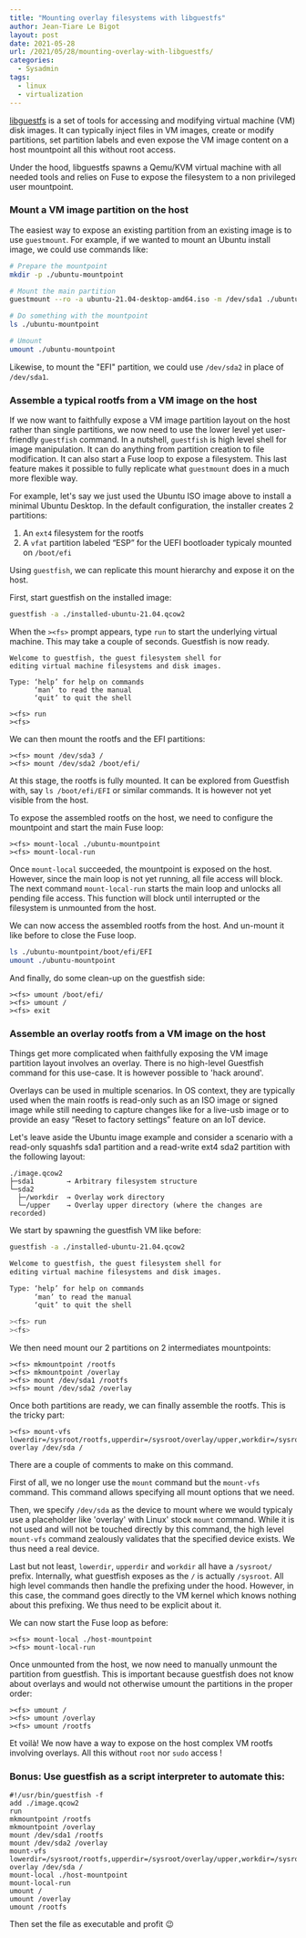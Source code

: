 ```yaml
---
title: "Mounting overlay filesystems with libguestfs"
author: Jean-Tiare Le Bigot
layout: post
date: 2021-05-28
url: /2021/05/28/mounting-overlay-with-libguestfs/
categories:
  - Sysadmin
tags:
  - linux
  - virtualization
---
```



[libguestfs](https://libguestfs.org/) is a set of tools for accessing and modifying virtual machine (VM) disk images. It can typically inject files in VM images, create or modify partitions, set partition labels and even expose the VM image content on a host mountpoint all this without root access.

Under the hood, libguestfs spawns a Qemu/KVM virtual machine with all needed tools and relies on Fuse to expose the filesystem to a non privileged user mountpoint.

### Mount a VM image partition on the host

The easiest way to expose an existing partition from an existing image is to use `guestmount`. For example, if we wanted to mount an Ubuntu install image, we could use commands like:

```bash
# Prepare the mountpoint
mkdir -p ./ubuntu-mountpoint

# Mount the main partition
guestmount --ro -a ubuntu-21.04-desktop-amd64.iso -m /dev/sda1 ./ubuntu-mountpoint

# Do something with the mountpoint
ls ./ubuntu-mountpoint

# Umount
umount ./ubuntu-mountpoint
```

Likewise, to mount the "EFI" partition, we could use `/dev/sda2` in place of `/dev/sda1`.

### Assemble a typical rootfs from a VM image on the host

If we now want to faithfully expose a VM image partition layout on the host rather than single partitions, we now need to use the lower level yet user-friendly `guestfish` command. In a nutshell, `guestfish` is high level shell for image manipulation. It can do anything from partition creation to file modification. It can also start a Fuse loop to expose a filesystem. This last feature makes it possible to fully replicate what `guestmount` does in a much more flexible way.

For example, let's say we just used the Ubuntu ISO image above to install a minimal Ubuntu Desktop. In the default configuration, the installer creates 2 partitions:

1. An `ext4` filesystem for the rootfs
2. A `vfat` partition labeled “ESP” for the UEFI bootloader typicaly mounted on `/boot/efi`

Using `guestfish`, we can replicate this mount hierarchy and expose it on the host.

First, start guestfish on the installed image:

```bash
guestfish -a ./installed-ubuntu-21.04.qcow2
```

When the `><fs>` prompt appears, type `run` to start the underlying virtual machine. This may take a couple of seconds. Guestfish is now ready.

```
Welcome to guestfish, the guest filesystem shell for
editing virtual machine filesystems and disk images.

Type: ‘help’ for help on commands
      ‘man’ to read the manual
      ‘quit’ to quit the shell

><fs> run
><fs>
```

We can then mount the rootfs and the EFI partitions:

```
><fs> mount /dev/sda3 /
><fs> mount /dev/sda2 /boot/efi/
```

At this stage, the rootfs is fully mounted. It can be explored from Guestfish with, say `ls /boot/efi/EFI` or similar commands. It is however not yet visible from the host.

To expose the assembled rootfs on the host, we need to configure the mountpoint and start the main Fuse loop:

```
><fs> mount-local ./ubuntu-mountpoint
><fs> mount-local-run
```

Once `mount-local` succeeded, the mountpoint is exposed on the host. However, since the main loop is not yet running, all file access will block. The next command `mount-local-run` starts the main loop and unlocks all pending file access. This function will block until interrupted or the filesystem is unmounted from the host.

We can now access the assembled rootfs from the host. And un-mount it like before to close the Fuse loop.

```bash
ls ./ubuntu-mountpoint/boot/efi/EFI
umount ./ubuntu-mountpoint
```

And finally, do some clean-up on the guestfish side:

```
><fs> umount /boot/efi/
><fs> umount /
><fs> exit
```

### Assemble an overlay rootfs from a VM image on the host

Things get more complicated when faithfully exposing the VM image partition layout involves an overlay. There is no high-level Guestfish command for this use-case. It is however possible to 'hack around'.

Overlays can be used in multiple scenarios. In OS context, they are typically used when the main rootfs is read-only such as an ISO image or signed image while still needing to capture changes like for a live-usb image or to provide an easy “Reset to factory settings” feature on an IoT device.

Let's leave aside the Ubuntu image example and consider a scenario with a read-only squashfs sda1 partition and a read-write ext4 sda2 partition with the following layout:

```
./image.qcow2
├─sda1        → Arbitrary filesystem structure
└─sda2
  ├─/workdir  → Overlay work directory
  └─/upper    → Overlay upper directory (where the changes are recorded)
```

We start by spawning the guestfish VM like before:

```bash
guestfish -a ./installed-ubuntu-21.04.qcow2

Welcome to guestfish, the guest filesystem shell for
editing virtual machine filesystems and disk images.

Type: ‘help’ for help on commands
      ‘man’ to read the manual
      ‘quit’ to quit the shell

><fs> run
><fs>
```

We then need mount our 2 partitions on 2 intermediates mountpoints:

```
><fs> mkmountpoint /rootfs
><fs> mkmountpoint /overlay
><fs> mount /dev/sda1 /rootfs
><fs> mount /dev/sda2 /overlay
```

Once both partitions are ready, we can finally assemble the rootfs. This is the tricky part:

```
><fs> mount-vfs lowerdir=/sysroot/rootfs,upperdir=/sysroot/overlay/upper,workdir=/sysroot/overlay/workdir overlay /dev/sda /
```

There are a couple of comments to make on this command.

First of all, we no longer use the `mount` command but the `mount-vfs` command. This command allows specifying all mount options that we need.

Then, we specify `/dev/sda` as the device to mount where we would typicaly use a placeholder like 'overlay' with Linux' stock `mount` command. While it is not used and will not be touched directly by this command, the high level ``mount-vfs`` command zealously validates that the specified device exists. We thus need a real device.

Last but not least, `lowerdir`, `upperdir` and `workdir` all have a `/sysroot/` prefix. Internally, what guestfish exposes as the `/` is actually `/sysroot`. All high level commands then handle the prefixing under the hood. However, in this case, the command goes directly to the VM kernel which knows nothing about this prefixing. We thus need to be explicit about it.

We can now start the Fuse loop as before:

```
><fs> mount-local ./host-mountpoint
><fs> mount-local-run
```

Once unmounted from the host, we now need to manually unmount the partition from guestfish. This is important because guestfish does not know about overlays and would not otherwise umount the partitions in the proper order:

```
><fs> umount /
><fs> umount /overlay
><fs> umount /rootfs
```

Et voilà! We now have a way to expose on the host complex VM rootfs involving overlays. All this without `root` nor `sudo` access !

### Bonus: Use guestfish as a script interpreter to automate this:


```
#!/usr/bin/guestfish -f
add ./image.qcow2
run
mkmountpoint /rootfs
mkmountpoint /overlay
mount /dev/sda1 /rootfs
mount /dev/sda2 /overlay
mount-vfs lowerdir=/sysroot/rootfs,upperdir=/sysroot/overlay/upper,workdir=/sysroot/overlay/workdir overlay /dev/sda /
mount-local ./host-mountpoint
mount-local-run
umount /
umount /overlay
umount /rootfs
```

Then set the file as executable and profit 😉
